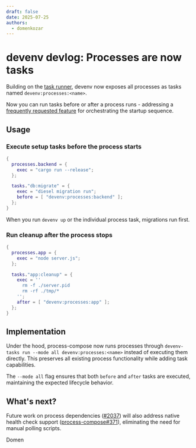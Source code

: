 ```yaml
---
draft: false
date: 2025-07-25
authors:
  - domenkozar
---
```


# devenv devlog: Processes are now tasks

Building on the [task runner](../../tasks.md), devenv now exposes all processes as tasks named `devenv:processes:<name>`.

Now you can run tasks before or after a process runs - addressing a [frequently requested feature](https://github.com/cachix/devenv/issues/1471) for orchestrating the startup sequence.

## Usage

### Execute setup tasks before the process starts

```nix title="devenv.nix"
{
  processes.backend = {
    exec = "cargo run --release";
  };

  tasks."db:migrate" = {
    exec = "diesel migration run";
    before = [ "devenv:processes:backend" ];
  };
}
```

When you run `devenv up` or the individual process task, migrations run first.

### Run cleanup after the process stops

```nix title="devenv.nix"
{
  processes.app = {
    exec = "node server.js";
  };

  tasks."app:cleanup" = {
    exec = ''
      rm -f ./server.pid
      rm -rf ./tmp/*
    '';
    after = [ "devenv:processes:app" ];
  };
}
```

## Implementation

Under the hood, process-compose now runs processes through `devenv-tasks run --mode all devenv:processes:<name>` instead of executing them directly. This preserves all existing process functionality while adding task capabilities.

The `--mode all` flag ensures that both `before` and `after` tasks are executed, maintaining the expected lifecycle behavior.

## What's next?

Future work on process dependencies ([#2037](https://github.com/cachix/devenv/issues/2037)) will also address native health check support ([process-compose#371](https://github.com/F1bonacc1/process-compose/issues/371)), eliminating the need for manual polling scripts.

Domen
